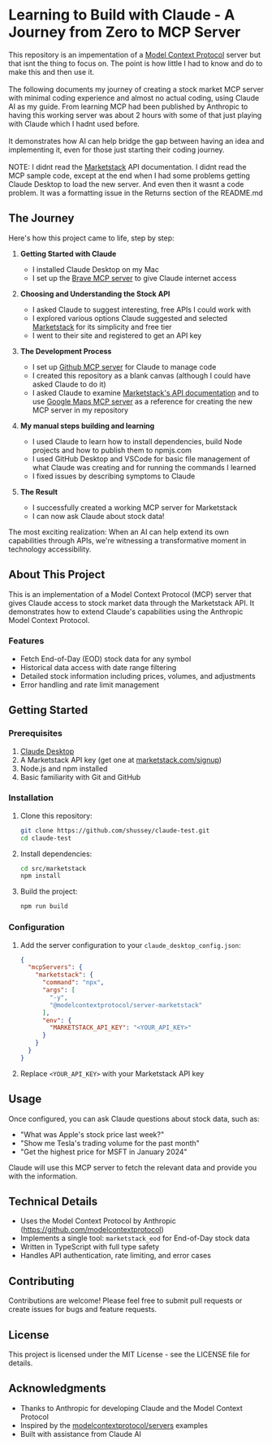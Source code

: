 # Learning to Build with Claude - A Journey from Zero to MCP Server

This repository is an impementation of a [Model Context Protocol](https://github.com/modelcontextprotocol) server but that isnt the thing to focus on. The point is how little I had to know and do to make this and then use it.
\
\
The following documents my journey of creating a stock market MCP server with minimal coding experience and almost no actual coding, using Claude AI as my guide. From learning MCP had been published by Anthropic to having this working server was about 2 hours with some of that just playing with Claude which I hadnt used before. 
\
\
It demonstrates how AI can help bridge the gap between having an idea and implementing it, even for those just starting their coding journey.
\
\
NOTE: I didnt read the [Marketstack](https://marketstack.com/) API documentation. I didnt read the MCP sample code, except at the end when I had some problems getting Claude Desktop to load the new server. And even then it wasnt a code problem. It was a formatting issue in the Returns section of the README.md

## The Journey

Here's how this project came to life, step by step:

1. **Getting Started with Claude**
   - I installed Claude Desktop on my Mac
   - I set up the [Brave MCP server](https://github.com/modelcontextprotocol/servers/tree/main/src/brave-search) to give Claude internet access

2. **Choosing and Understanding the Stock API**
   - I asked Claude to suggest interesting, free APIs I could work with
   - I explored various options Claude suggested and selected [Marketstack](https://marketstack.com/) for its simplicity and free tier
   - I went to their site and registered to get an API key

4. **The Development Process**
   - I set up [Github MCP server](https://github.com/modelcontextprotocol/servers/tree/main/src/github) for Claude to manage code
   - I created this repository as a blank canvas (although I could have asked Claude to do it)
   - I asked Claude to examine [Marketstack's API documentation](https://marketstack.com/documentation) and to use [Google Maps MCP server](https://github.com/modelcontextprotocol/servers/tree/main/src/google-maps) as a reference for creating the new MCP server in my repository

5. **My manual steps building and learning**
   - I used Claude to learn how to install dependencies, build Node projects and how to publish them to npmjs.com
   - I used GitHub Desktop and VSCode for basic file management of what Claude was creating and for running the commands I learned
   - I fixed issues by describing symptoms to Claude

6. **The Result**
   - I successfully created a working MCP server for Marketstack
   - I can now ask Claude about stock data!

The most exciting realization: When an AI can help extend its own capabilities through APIs, we're witnessing a transformative moment in technology accessibility.

## About This Project

This is an implementation of a Model Context Protocol (MCP) server that gives Claude access to stock market data through the Marketstack API. It demonstrates how to extend Claude's capabilities using the Anthropic Model Context Protocol.

### Features

- Fetch End-of-Day (EOD) stock data for any symbol
- Historical data access with date range filtering
- Detailed stock information including prices, volumes, and adjustments
- Error handling and rate limit management

## Getting Started

### Prerequisites

1. [Claude Desktop](https://github.com/anthropic-labs/claude-desktop)
2. A Marketstack API key (get one at [marketstack.com/signup](https://marketstack.com/signup))
3. Node.js and npm installed
4. Basic familiarity with Git and GitHub

### Installation

1. Clone this repository:
   ```bash
   git clone https://github.com/shussey/claude-test.git
   cd claude-test
   ```

2. Install dependencies:
   ```bash
   cd src/marketstack
   npm install
   ```

3. Build the project:
   ```bash
   npm run build
   ```

### Configuration

1. Add the server configuration to your `claude_desktop_config.json`:
   ```json
   {
     "mcpServers": {
       "marketstack": {
         "command": "npx",
         "args": [
           "-y",
           "@modelcontextprotocol/server-marketstack"
         ],
         "env": {
           "MARKETSTACK_API_KEY": "<YOUR_API_KEY>"
         }
       }
     }
   }
   ```

2. Replace `<YOUR_API_KEY>` with your Marketstack API key

## Usage

Once configured, you can ask Claude questions about stock data, such as:
- "What was Apple's stock price last week?"
- "Show me Tesla's trading volume for the past month"
- "Get the highest price for MSFT in January 2024"

Claude will use this MCP server to fetch the relevant data and provide you with the information.

## Technical Details

- Uses the Model Context Protocol by Anthropic (https://github.com/modelcontextprotocol)
- Implements a single tool: `marketstack_eod` for End-of-Day stock data
- Written in TypeScript with full type safety
- Handles API authentication, rate limiting, and error cases

## Contributing

Contributions are welcome! Please feel free to submit pull requests or create issues for bugs and feature requests.

## License

This project is licensed under the MIT License - see the LICENSE file for details.

## Acknowledgments

- Thanks to Anthropic for developing Claude and the Model Context Protocol
- Inspired by the [modelcontextprotocol/servers](https://github.com/modelcontextprotocol/servers) examples
- Built with assistance from Claude AI
